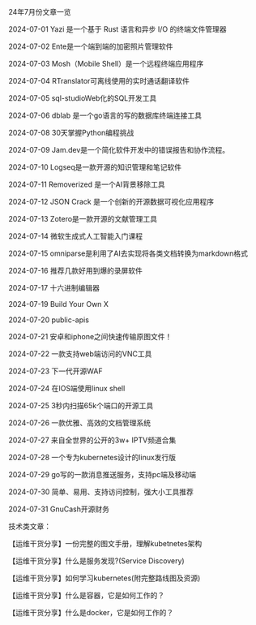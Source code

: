24年7月份文章一览

2024-07-01 Yazi 是一个基于 Rust 语言和异步 I/O 的终端文件管理器

2024-07-02 Ente是一个端到端的加密照片管理软件

2024-07-03 Mosh（Mobile Shell）是一个远程终端应用程序

2024-07-04 RTranslator可离线使用的实时通话翻译软件

2024-07-05 sql-studioWeb化的SQL开发工具

2024-07-06 dblab 是一个go语言的写的数据库终端连接工具

2024-07-08 30天掌握Python编程挑战

2024-07-09 Jam.dev是一个简化软件开发中的错误报告和协作流程。

2024-07-10 Logseq是一款开源的知识管理和笔记软件

2024-07-11 Removerized 是一个AI背景移除工具

2024-07-12 JSON Crack 是一个创新的开源数据可视化应用程序

2024-07-13 Zotero是一款开源的文献管理工具

2024-07-14 微软生成式人工智能入门课程

2024-07-15 omniparse是利用了AI去实现将各类文档转换为markdown格式

2024-07-16 推荐几款好用到爆的录屏软件

2024-07-17 十六进制编辑器 

2024-07-19 Build Your Own X

2024-07-20 public-apis

2024-07-21 安卓和iphone之间快速传输原图文件！

2024-07-22 一款支持web端访问的VNC工具

2024-07-23 下一代开源WAF

2024-07-24 在IOS端使用linux shell 

2024-07-25 3秒内扫描65k个端口的开源工具

2024-07-26 一款优雅、高效的文档管理系统

2024-07-27 来自全世界的公开的3w+ IPTV频道合集

2024-07-28 一个专为kubernetes设计的linux发行版

2024-07-29 go写的一款消息推送服务，支持pc端及移动端

2024-07-30 简单、易用、支持访问控制，强大小工具推荐

2024-07-31 GnuCash开源财务

技术类文章：

【运维干货分享】一份完整的图文手册，理解kubetnetes架构

【运维干货分享】什么是服务发现?(Service Discovery)

【运维干货分享】如何学习kubernetes(附完整路线图及资源)

【运维干货分享】什么是容器，它是如何工作的？

【运维干货分享】什么是docker，它是如何工作的？
